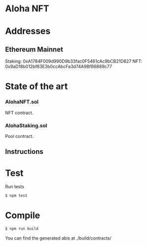 # Aloha NFT

# Addresses 

## Ethereum Mainnet 
Staking: 0xA1784F009d990D9b33fac0F5461cAc9bCB21D827 
NFT: 0x9aD18b012bf83E3b0ccAbcFa3d74A9BfB6889c77

# State of the art

### AlohaNFT.sol
NFT contract.

### AlohaStaking.sol
Pool contract.

## Instructions

# Test

Run tests
```bash
$ npm test
```

# Compile

```bash
$ npm run build
```

You can find the generated abis at ./build/contracts/

